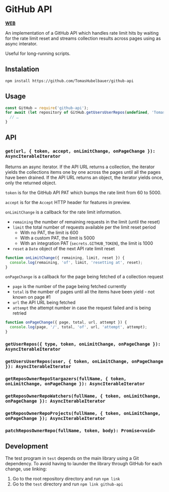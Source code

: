 # GitHub API

[**WEB**](https://tomashubelbauer.github.io/github-api)

An implementation of a GitHub API which handles rate limit hits by waiting for
the rate limit reset and streams collection results across pages using as async
interator.

Useful for long-running scripts.

## Instalation

`npm install https://github.com/TomasHubelbauer/github-api`

## Usage

```js
const GitHub = require('github-api');
for await (let repository of GitHub.getUsersUserRepos(undefined, 'TomasHubelbauer')) {
  // …
}
```

## API

### `get(url, { token, accept, onLimitChange, onPageChange }): AsyncIterableIterator`

Returns an async iterator. If the API URL returns a collection, the iterator yields the
collections items one by one across the pages until all the pages have been drained.
If the API URL returns an object, the iterator yields once, only the returned object.

`token` is for the GitHub API PAT which bumps the rate limit from 60 to 5000.

`accept` is for the `Accept` HTTP header for features in preview.

`onLimitChange` is a callback for the rate limit information.

- `remaining` the number of remaining requests in the limit (until the reset)
- `limit` the total number of requests available per the limit reset period
  - With no PAT, the limit is 600
  - With a custom PAT, the limit is 5000
  - With an integration PAT (`secrets.GITHUB_TOKEN`), the limit is 1000
- `reset` a `Date` object of the next API rate limit reset

```js
function onLimitChange({ remaining, limit, reset }) {
  console.log(remaining, 'of', limit, 'resetting at', reset);
}
```

`onPageChange` is a callback for the page being fetched of a collection request

- `page` is the number of the page being fetched currently
- `total` is the number of pages until all the items have been yield - not known on page #1
- `url` the API URL being fetched
- `attempt` the attempt number in case the request failed and is being retried

```js
function onPageChange({ page, total, url, attempt }) {
  console.log(page, '/', total, 'of', url, 'attempt', attempt);
}
```

### `getUserRepos({ type, token, onLimitChange, onPageChange }): AsyncIterableIterator`

### `getUsersUserRepos(user, { token, onLimitChange, onPageChange }): AsyncIterableIterator`

### `getReposOwnerRepoStargazers(fullName, { token, onLimitChange, onPageChange }): AsyncIterableIterator`

### `getReposOwnerRepoWatchers(fullName, { token, onLimitChange, onPageChange }): AsyncIterableIterator`

### `getReposOwnerRepoProjects(fullName, { token, onLimitChange, onPageChange }); AsyncIterableIterator`

### `patchReposOwnerRepo(fullName, token, body): Promise<void>`

## Development

The test program in `test` depends on the main library using a Git dependency.
To avoid having to launder the library through GitHub for each change, use
linking:

1. Go to the root repository directory and run `npm link`
2. Go to the `test` directory and run `npm link github-api`
